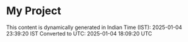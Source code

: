 # My Project

This content is dynamically generated in Indian Time (IST): 2025-01-04 23:39:20 IST
Converted to UTC: 2025-01-04 18:09:20 UTC
